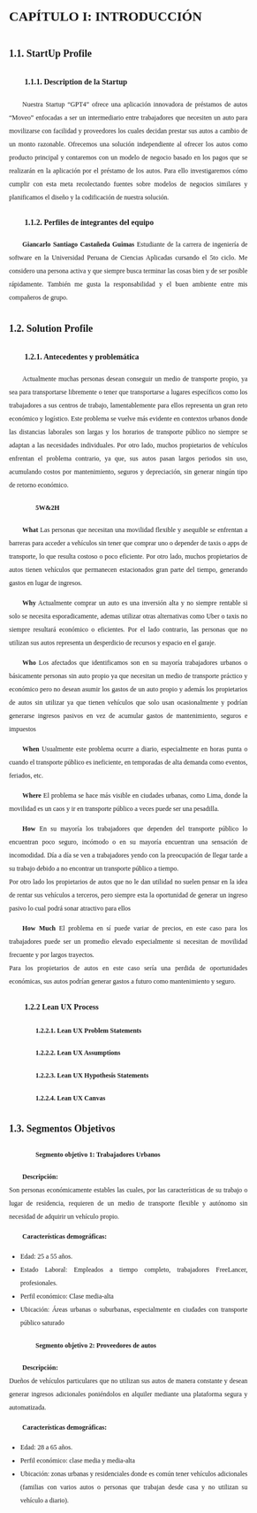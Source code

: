 <style>
  body {
    font-family: 'Times New Roman', sans-serif;
    text-align: justify;
    font-size: 12px;
    margin-left: 2em;
    margin-right: 2em;
    line-height: 2;
  }
  
  p {
    text-indent: 2em; /* Sangría en el primer renglón de cada párrafo */
  }

  h1 {
    margin-left: 0; /* No aplica sangría para el título principal */
  }

  h2 {
    margin-left: 0; /* No aplica sangría para subtítulos de nivel 2 */
  }

  h3 {
    margin-left: 2em; /* Aplica una sangría de 2em para subtítulos de nivel 3 */
  }

  h4 {
    margin-left: 4em; /* Aplica una sangría de 4em para subtítulos de nivel 4 */
  }
</style>

# **CAPÍTULO I: INTRODUCCIÓN**
## 1.1. StartUp Profile
### 1.1.1. Description de la Startup
Nuestra Startup “GPT4” ofrece una aplicación innovadora de préstamos de autos “Moveo” enfocadas a ser un intermediario entre trabajadores que necesiten un auto para movilizarse con facilidad y proveedores los cuales decidan prestar sus autos a cambio de un monto razonable. Ofrecemos una solución independiente al ofrecer los autos como producto principal y contaremos con un modelo de negocio basado en los pagos que se realizarán en la aplicación por el préstamo de los autos. Para ello investigaremos cómo cumplir con esta meta recolectando fuentes sobre modelos de negocios similares y planificamos el diseño y la codificación de nuestra solución.
### 1.1.2. Perfiles de integrantes del equipo
**Giancarlo Santiago Castañeda Guimas**
Estudiante de la carrera de ingeniería de software en la Universidad Peruana de Ciencias Aplicadas cursando el 5to ciclo. Me considero una persona activa y que siempre busca terminar las cosas bien y de ser posible rápidamente. También me gusta la responsabilidad y el buen ambiente entre mis compañeros de grupo.
## 1.2. Solution Profile
### 1.2.1. Antecedentes y problemática
Actualmente muchas personas desean conseguir un medio de transporte propio, ya sea para transportarse libremente o tener que transportarse a lugares específicos como los trabajadores a sus centros de trabajo, lamentablemente para ellos representa un gran reto económico y logístico. Este problema se vuelve más evidente en contextos urbanos donde las distancias laborales son largas y los horarios de transporte público no siempre se adaptan a las necesidades individuales. 
Por otro lado, muchos propietarios de vehículos enfrentan el problema contrario, ya que, sus autos pasan largos periodos sin uso, acumulando costos por mantenimiento, seguros y depreciación, sin generar ningún tipo de retorno económico.
#### 5W&2H
**What**
Las personas que necesitan una movilidad flexible y asequible se enfrentan a barreras para acceder a vehículos sin tener que comprar uno o depender de taxis o apps de transporte, lo que resulta costoso o poco eficiente.
Por otro lado, muchos propietarios de autos tienen vehículos que permanecen estacionados gran parte del tiempo, generando gastos en lugar de ingresos.

**Why**
Actualmente comprar un auto es una inversión alta y no siempre rentable si solo se necesita esporadicamente, ademas utilizar otras alternativas como Uber o taxis no siempre resultará económico o eficientes.
Por el lado contrario, las personas que no utilizan sus autos representa un desperdicio de recursos y espacio en el garaje.

**Who**
Los afectados que identificamos son en su mayoría trabajadores urbanos o básicamente personas sin auto propio ya que necesitan un medio de transporte práctico y económico pero no desean asumir los gastos de un auto propio y además los propietarios de autos sin utilizar ya que tienen vehículos que solo usan ocasionalmente y podrían generarse ingresos pasivos en vez de acumular gastos de mantenimiento, seguros e impuestos

**When**
Usualmente este problema ocurre a diario, especialmente en horas punta o cuando el transporte público es ineficiente, en temporadas de alta demanda como eventos, feriados, etc.  

**Where**
El problema se hace más visible en ciudades urbanas, como Lima, donde la movilidad es un caos y ir en transporte público a veces puede ser una pesadilla.

**How**
En su mayoría los trabajadores que dependen del transporte público lo encuentran poco seguro, incómodo o en su mayoría encuentran una sensación de incomodidad. Día a día se ven a trabajadores yendo con la preocupación de llegar tarde a su trabajo debido a no encontrar un transporte público a tiempo.  
Por otro lado los propietarios de autos que no le dan utilidad no suelen pensar en la idea de rentar sus vehículos a terceros, pero siempre esta la oportunidad de generar un ingreso pasivo lo cual podrá sonar atractivo para ellos

**How Much**
El problema en sí puede variar de precios, en este caso para los trabajadores puede ser un promedio elevado especialmente si necesitan de movilidad frecuente y por largos trayectos.  
Para los propietarios de autos en este caso sería una perdida de oportunidades económicas, sus autos podrían generar gastos a futuro como mantenimiento y seguro.
### 1.2.2 Lean UX Process
#### 1.2.2.1. Lean UX Problem Statements
#### 1.2.2.2. Lean UX Assumptions
#### 1.2.2.3. Lean UX Hypothesis Statements
#### 1.2.2.4. Lean UX Canvas
## 1.3. Segmentos Objetivos
#### Segmento objetivo 1: Trabajadores Urbanos  
**Descripción:**  
Son personas económicamente estables las cuales, por las características de su trabajo o lugar de residencia, requieren de un medio de transporte flexible y autónomo sin necesidad de adquirir un vehículo propio.

**Características demográficas:**  
* Edad: 25 a 55 años.  
* Estado Laboral: Empleados a tiempo completo, trabajadores FreeLancer, profesionales.
* Perfil económico: Clase media-alta
* Ubicación: Áreas urbanas o suburbanas, especialmente en ciudades con transporte público saturado

#### Segmento objetivo 2: Proveedores de autos  
**Descripción:**   
Dueños de vehículos particulares que no utilizan sus autos de manera constante y desean generar ingresos adicionales poniéndolos en alquiler mediante una plataforma segura y automatizada.

**Características demográficas:** 
* Edad: 28 a 65 años.  
* Perfil económico: clase media y media-alta
* Ubicación: zonas urbanas y residenciales donde es común tener vehículos adicionales (familias con varios autos o personas que trabajan desde casa y no utilizan su vehículo a diario).
